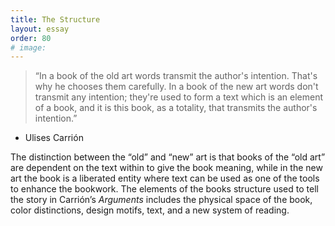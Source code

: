 ```yaml
---
title: The Structure
layout: essay
order: 80
# image:
---
```

> “In a book of the old art words transmit the author's intention. That's why he chooses them carefully. In a book of the new art words don't transmit any intention; they're used to form a text which is an element of a book, and it is this book, as a totality, that transmits the author's intention.”

-   Ulises Carrión

The distinction between the “old” and “new” art is that books of the “old art” are dependent on the text within to give the book meaning, while in the new art the book is a liberated entity where text can be used as one of the tools to enhance the bookwork. The elements of the books structure used to tell the story in Carrión’s *Arguments* includes the physical space of the book, color distinctions, design motifs, text, and a new system of reading.
